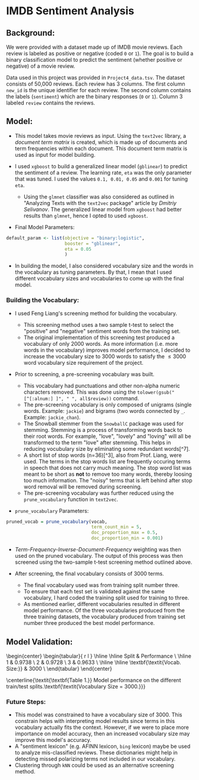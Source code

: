 # IMDB Sentiment Analysis

## Background:

We were provided with a dataset made up of IMDB movie reviews. Each review is labeled as positive or negative (coded `0` or `1`). The goal is to build a binary classification model to predict the sentiment (whether positive or negative) of a movie review.

Data used in this project was provided in `Project4_data.tsv`. The dataset consists of 50,000 reviews. Each review has 3 columns. The first column `new_id` is the unique identifier for each review. The second column contains the labels (`sentiment`) which are the binary responses (`0` or `1`). Column 3 labeled `review` contains the reviews.

## Model:

- This model takes movie reviews as input. Using the `text2vec` library, a *document term matrix* is created, which is made up of documents and term frequencies within each document. This document term matrix is used as input for model building.

- I used `xgboost` to build a generalized linear model (`gblinear`) to predict the sentiment of a review. The learning rate, `eta` was the only parameter that was tuned. I used the values `0.1, 0.01, 0.05` and `0.001` for tuning `eta`.

    + Using the `glmnet` classifier was also considered as outlined in "Analyzing Texts with the `text2vec` package" article by *Dmitriy Selivanov*. The generalized linear model from `xgboost` had better results than `glmnet`, hence I opted to used `xgboost`.

- Final Model Parameters:

```r
default_param <- list(objective = "binary:logistic",
                      booster = "gblinear",
                      eta = 0.05
                      )
```
- In building the model, I also considered vocabulary size and the words in the vocabulary as tuning parameters. By that, I mean that I used different vocabulary sizes and vocabularies to come up with the final model.

### Building the Vocabulary:

- I used Feng Liang's screening method for building the vocabulary.

    + This screening method uses a two sample t-test to select the "positive" and "negative" sentiment words from the training set.
    + The original implementation of this screening test produced a vocabulary of only 2000 words. As more information (i.e. more words in the vocabulary) improves model performance, I decided to increase the vocabulary size to 3000 words to satisfy the $\leq 3000$ word vocabulary size requirement of the project.

- Prior to screening, a pre-screening vocabulary was built. 

    + This vocabulary had punctuations and other non-alpha numeric characters removed. This was done using the `tolower(gsub("[^[:alnum:] ]", " ", all$review))` command.
    + The pre-screening vocabulary is only composed of unigrams (single words. Example: `jackie`) and bigrams (two words connected by `_`. Example: `jackie_chan`).
    + The Snowball stemmer from the `SnowballC` package was used for stemming. Stemming is a process of transforming words back to their root words. For example, "love", "lovely" and "loving" will all be transformed to the term "love" after stemming. This helps in reducing vocubulary size by eliminating some redundant words[^7].
    + A short list of stop words (n=36)[^3], also from Prof. Liang, were used. The terms in the stop words list are frequently occuring terms in speech that does not carry much meaning. The stop word list was meant to be short as **not** to remove too many words, thereby loosing too much information. The "noisy" terms that is left behind after stop word removal will be removed during screening.
    + The pre-screening vocabulary was further reduced using the `prune_vocabulary` function in `text2vec`.
    
- `prune_vocabulary` Parameters:

```r
pruned_vocab = prune_vocabulary(vocab, 
                                term_count_min = 5, 
                                doc_proportion_max = 0.5,
                                doc_proportion_min = 0.001)
```
- *Term-Frequency-Inverse-Document-Frequency* weighting was then used on the pruned vocabulary. The output of this process was then screened using the two-sample t-test screening method outlined above.
    
- After screening, the final vocabulary consists of 3000 terms.

    + The final vocabulary used was from training split number three. 
    + To ensure that each test set is validated against the same vocabulary, I hard coded the training split used for training to three.
    + As mentioned earlier, different vocabularies resulted in different model performance. Of the three vocabularies produced from the three training datasets, the vocabulary produced from training set number three produced the best model performance.

## Model Validation:

\begin{center}
\begin{tabular}{ r l }
\hline \hline
 Split & Performance \\
\hline
1 & 0.9738 \\
2 & 0.9728 \\
3 & 0.9633 \\
\hline \hline
\textbf{\textit{Vocab. Size:}} & 3000 \\
\end{tabular}
\end{center}

\centerline{\textit{\textbf{Table 1.}} Model performance on the different train/test splits.\textbf{\textit{Vocabulary Size = 3000.}}}

### Future Steps: 

- This model was constrained to have a vocabulary size of 3000. This constrain helps with interpreting model results since terms in this vocabulary actually fits the context. However, if we were to place more importance on model accuracy, then an increased vocabulary size may improve this model's accuracy.
- A "sentiment lexicon" (e.g. AFINN lexicon, `bing` lexicon) maybe be used to analyze mis-classified reviews. These dictionaries might help in detecting missed polarizing terms not included in our vocabulary.
- Clustering through `kNN` could be used as an alternative screening method.
